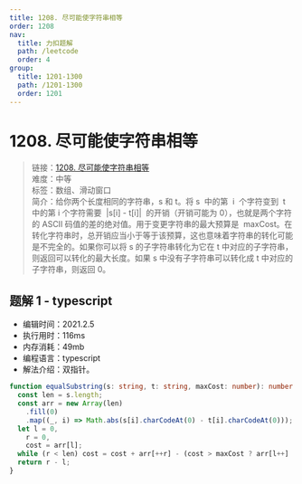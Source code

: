 ```yaml
---
title: 1208. 尽可能使字符串相等
order: 1208
nav:
  title: 力扣题解
  path: /leetcode
  order: 4
group:
  title: 1201-1300
  path: /1201-1300
  order: 1201
---
```


# 1208. 尽可能使字符串相等

> 链接：[1208. 尽可能使字符串相等](https://leetcode-cn.com/problems/get-equal-substrings-within-budget/)  
> 难度：中等  
> 标签：数组、滑动窗口  
> 简介：给你两个长度相同的字符串，s 和 t。将 s  中的第  i  个字符变到  t  中的第 i 个字符需要  |s[i] - t[i]|  的开销（开销可能为 0），也就是两个字符的 ASCII 码值的差的绝对值。用于变更字符串的最大预算是  maxCost。在转化字符串时，总开销应当小于等于该预算，这也意味着字符串的转化可能是不完全的。如果你可以将 s 的子字符串转化为它在 t 中对应的子字符串，则返回可以转化的最大长度。如果 s 中没有子字符串可以转化成 t 中对应的子字符串，则返回 0。

## 题解 1 - typescript

- 编辑时间：2021.2.5
- 执行用时：116ms
- 内存消耗：49mb
- 编程语言：typescript
- 解法介绍：双指针。

```typescript
function equalSubstring(s: string, t: string, maxCost: number): number {
  const len = s.length;
  const arr = new Array(len)
    .fill(0)
    .map((_, i) => Math.abs(s[i].charCodeAt(0) - t[i].charCodeAt(0)));
  let l = 0,
    r = 0,
    cost = arr[l];
  while (r < len) cost = cost + arr[++r] - (cost > maxCost ? arr[l++] : 0);
  return r - l;
}
```
